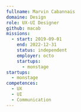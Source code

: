 ```yaml
---
fullname: Marvin Cabannais
domaine: Design
role: UX-UI Designer
github: macab
missions:
  - start: 2019-09-01
    end: 2022-12-31
    status: independent
    employer: octo
    startups:
      - monstage
startups:
  - monstage
competences:
  - UX
  - UI
  - Communication
---
```

